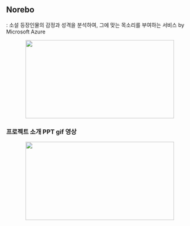## Norebo
: 소설 등장인물의 감정과 성격을 분석하여, 그에 맞는 목소리를 부여하는 서비스 by Microsoft Azure

<p align="center"><img src = "https://github.com/sinnybb/tts_norebo/assets/153700515/f085aa6e-107b-454a-8a58-12cb9bc54f4e" width="400" height="210"/></p>

### 프로젝트 소개 PPT gif 영상
<p align="center"><img src = "![화면 녹화 중 2024-06-27 161101](https://github.com/sinnybb/tts_norebo/assets/153700515/3e657820-c9b7-4229-8b65-ca6a0c13419c)" width="400" height="210"/></p>
